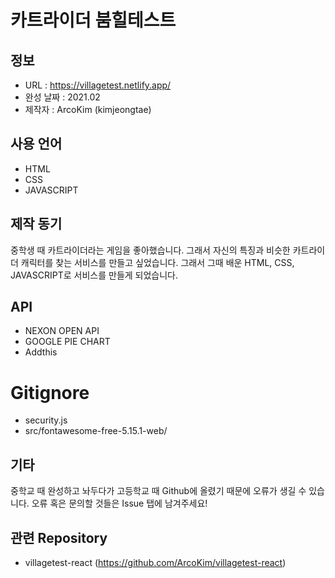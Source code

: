 # 카트라이더 붐힐테스트
## 정보
- URL : https://villagetest.netlify.app/
- 완성 날짜 : 2021.02
- 제작자 : ArcoKim (kimjeongtae)

## 사용 언어
- HTML
- CSS
- JAVASCRIPT

## 제작 동기
중학생 때 카트라이더라는 게임을 좋아했습니다. 그래서 자신의 특징과 비슷한 카트라이더 캐릭터를 찾는 서비스를 만들고 싶었습니다. 그래서 그때 배운 HTML, CSS, JAVASCRIPT로 서비스를 만들게 되었습니다.

## API
- NEXON OPEN API
- GOOGLE PIE CHART
- Addthis

# Gitignore
- security.js
- src/fontawesome-free-5.15.1-web/

## 기타
중학교 때 완성하고 놔두다가 고등학교 때 Github에 올렸기 때문에 오류가 생길 수 있습니다. 오류 혹은 문의할 것들은 Issue 탭에 남겨주세요!

## 관련 Repository
- villagetest-react (https://github.com/ArcoKim/villagetest-react)